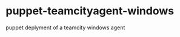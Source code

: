 puppet-teamcityagent-windows
============================

puppet deplyment of a teamcity windows agent

